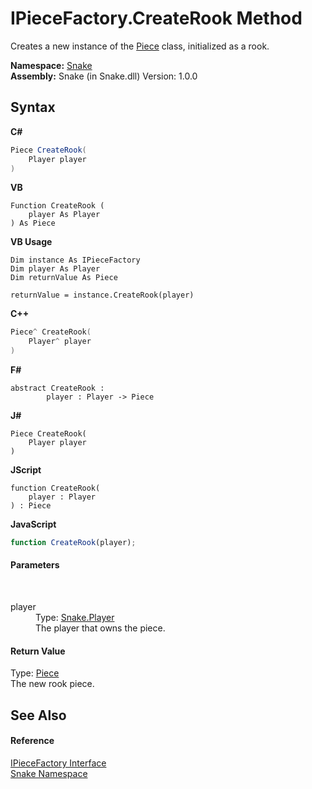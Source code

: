 # IPieceFactory.CreateRook Method 
 

Creates a new instance of the <a href="T_Snake_Piece">Piece</a> class, initialized as a rook.

**Namespace:**&nbsp;<a href="N_Snake">Snake</a><br />**Assembly:**&nbsp;Snake (in Snake.dll) Version: 1.0.0

## Syntax

**C#**<br />
``` C#
Piece CreateRook(
	Player player
)
```

**VB**<br />
``` VB
Function CreateRook ( 
	player As Player
) As Piece
```

**VB Usage**<br />
``` VB Usage
Dim instance As IPieceFactory
Dim player As Player
Dim returnValue As Piece

returnValue = instance.CreateRook(player)
```

**C++**<br />
``` C++
Piece^ CreateRook(
	Player^ player
)
```

**F#**<br />
``` F#
abstract CreateRook : 
        player : Player -> Piece 

```

**J#**<br />
``` J#
Piece CreateRook(
	Player player
)
```

**JScript**<br />
``` JScript
function CreateRook(
	player : Player
) : Piece
```

**JavaScript**<br />
``` JavaScript
function CreateRook(player);
```


#### Parameters
&nbsp;<dl><dt>player</dt><dd>Type: <a href="T_Snake_Player">Snake.Player</a><br />The player that owns the piece.</dd></dl>

#### Return Value
Type: <a href="T_Snake_Piece">Piece</a><br />The new rook piece.

## See Also


#### Reference
<a href="T_Snake_IPieceFactory">IPieceFactory Interface</a><br /><a href="N_Snake">Snake Namespace</a><br />